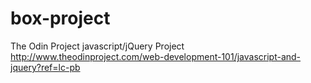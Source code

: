 # box-project
The Odin Project javascript/jQuery Project
http://www.theodinproject.com/web-development-101/javascript-and-jquery?ref=lc-pb